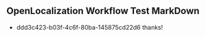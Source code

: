 ## OpenLocalization Workflow Test MarkDown
* ddd3c423-b03f-4c6f-80ba-145875cd22d6 
thanks!<!--HONumber=Mar16_HO4-->
